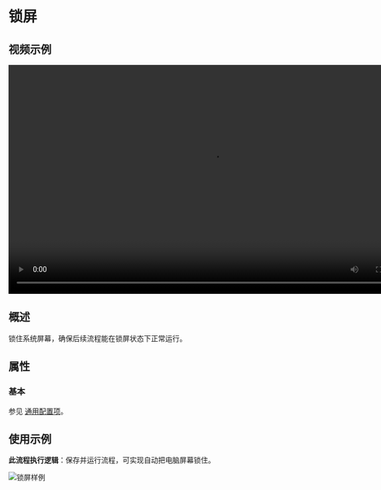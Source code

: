 # 锁屏

## 视频示例

<video controls height='450px' width='800px' src="https://encooacademy.oss-cn-shanghai.aliyuncs.com/activity/LockScreen.mp4"></video>

## 概述

锁住系统屏幕，确保后续流程能在锁屏状态下正常运行。

## 属性

### 基本

参见 [通用配置项](../../Appendix/CommonConfigurationItems.md)。

## 使用示例

**此流程执行逻辑**：保存并运行流程，可实现自动把电脑屏幕锁住。

![锁屏样例](https://docimages.blob.core.chinacloudapi.cn/images/Activities/lock20201216.gif)